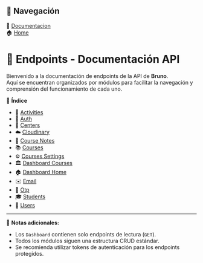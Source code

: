 ## 🔗 Navegación  

📖 [Documentacion](../index.MD "Docuemntacion Home")  
🏠 [Home](../../README.MD "Home") 


# 📌 Endpoints - Documentación API

Bienvenido a la documentación de endpoints de la API de **Bruno**.  
Aquí se encuentran organizados por módulos para facilitar la navegación y comprensión del funcionamiento de cada uno.  

📌 **Índice**  
- 📂 [Activities](#activities)  
- 🔑 [Auth](#auth)  
- 🏢 [Centers](#centers)  
- ☁️ [Cloudinary](#cloudinary)  
- 📘 [Course Notes](#course-notes)  
- 📚 [Courses](#courses)  
- ⚙️ [Courses Settings](#courses-settings)  
- 🏛️ [Dashboard Courses](#dashboard-courses)  
- 🏠 [Dashboard Home](#dashboard-home)  
- ✉️ [Email](#email)  
- 🔢 [Otp](#otp)  
- 🎓 [Students](#students)  
- 👥 [Users](#users)  

---

📝 **Notas adicionales:**  
- Los `Dashboard` contienen solo endpoints de lectura (`GET`).  
- Todos los módulos siguen una estructura CRUD estándar.  
- Se recomienda utilizar tokens de autenticación para los endpoints protegidos.  
 
